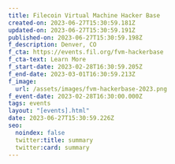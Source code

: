 ```yaml
---
title: Filecoin Virtual Machine Hacker Base
created-on: 2023-06-27T15:30:59.181Z
updated-on: 2023-06-27T15:30:59.191Z
published-on: 2023-06-27T15:30:59.198Z
f_description: Denver, CO
f_cta: https://events.fil.org/fvm-hackerbase
f_cta-text: Learn More
f_start-date: 2023-02-28T16:30:59.205Z
f_end-date: 2023-03-01T16:30:59.213Z
f_image:
  url: /assets/images/fvm-hackerbase-2023.png
f_event-date: 2023-02-28T16:30:00.000Z
tags: events
layout: "[events].html"
date: 2023-06-27T15:30:59.226Z
seo:
  noindex: false
  twitter:title: summary
  twitter:card: summary
---
```

